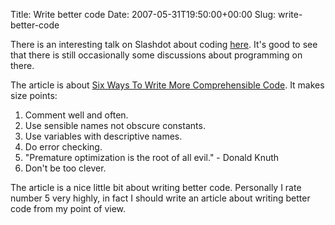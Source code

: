 Title: Write better code
Date: 2007-05-31T19:50:00+00:00
Slug: write-better-code

There is an interesting talk on Slashdot about coding <a href="http://developers.slashdot.org/developers/07/05/30/1813247.shtml">here</a>.  It's good to see that there is still occasionally some discussions about programming on there.

The article is about <a href="http://www.ibm.com/developerworks/linux/library/l-clear-code/?ca=dgr-FClnxw01linuxcodetips">Six Ways To Write More Comprehensible Code</a>.  It makes size points:<br /><ol><li>Comment well and often.</li><li>Use sensible names not obscure constants.</li><li>Use variables with descriptive names.</li><li>Do error checking.</li><li><a name="N101BF"><span class="atitle">"Premature optimization is the         root of all evil." - Donald Knuth</span></a></li><li><a name="N101BF">Don't be too clever.</a></li></ol>

The article is a nice little bit about writing better code.  Personally I rate number 5 very highly, in fact I should write an article about writing better code from my point of view.
